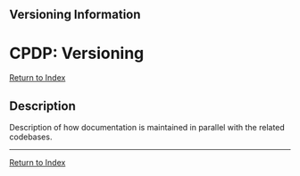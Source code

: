 ## Versioning Information
# CPDP: Versioning 

[Return to Index](../index.md)

## Description

Description of how documentation is maintained in parallel with the related codebases.



---

[Return to Index](../index.md)
